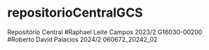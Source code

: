 # repositorioCentralGCS
Repositório Central
#Raphael Leite Campos 2023/2 G16030-00200
#Roberto David Palacios 2024/2 060672_20242_02